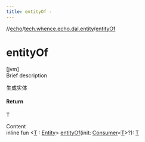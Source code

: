 ```yaml
---
title: entityOf -
---
```

//[echo](../index.md)/[tech.whence.echo.dal.entity](index.md)/[entityOf](entity-of.md)



# entityOf  
[jvm]  
Brief description  


生成实体



#### Return  


T

  
Content  
inline fun <[T](entity-of.md) : [Entity](-entity/index.md)> [entityOf](entity-of.md)(init: [Consumer](../tech.whence.echo.function/-consumer/index.md)<[T](entity-of.md)>?): [T](entity-of.md)  



